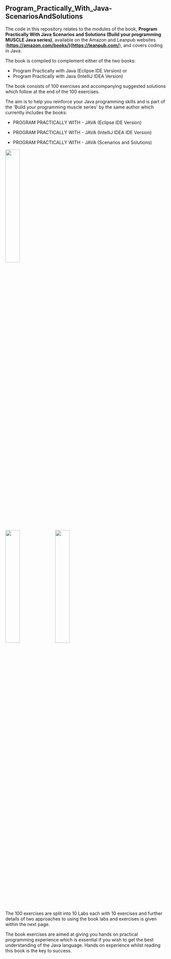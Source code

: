 ## Program_Practically_With_Java-ScenariosAndSolutions


The code in this repository relates to the modules of the book, 
**Program Practically With Java Scenarios and Solutions (Build your programming MUSCLE Java series)**, available on 
the Amazon and Leanpub websites (**https://amazon.com/books/)(https://leanpub.com/**), and covers coding in Java.

The book is compiled to complement either of the two books:
- Program Practically with Java (Eclipse IDE Version) or 
- Program Practically with Java (IntelliJ IDEA Version)

The book consists of 100 exercises and accompanying suggested solutions which follow at the end of the 100 exercises. 

The aim is to help you reinforce your Java programming skills and is part of the 'Build your programming muscle series' by the same author which currently includes the books:


- PROGRAM PRACTICALLY WITH - JAVA (Eclipse IDE Version)

- PROGRAM PRACTICALLY WITH - JAVA (IntelliJ IDEA IDE Version)

- PROGRAM PRACTICALLY WITH - JAVA (Scenarios and Solutions)

[<img src="https://user-images.githubusercontent.com/17484740/149511989-d42f87f9-0940-42a7-b102-c00609c75e73.jpg" width="30%"></img>](https://www.amazon.co.uk/Program-Practically-Scenarios-Solutions-programming/dp/B09Q1WM2HC/ref=sr_1_4?crid=7KYWW9727KMQ&keywords=Programming+practically&qid=1642159856&sprefix=programming+practically%2Caps%2C61&sr=8-4)

[<img src="https://user-images.githubusercontent.com/17484740/149511965-b83af4fb-3ac7-4933-a581-e39d08db1b18.jpg" width="30%"></img>](https://www.amazon.co.uk/Program-Practically-Eclipse-Version-programming/dp/B09PMFVB15/ref=sr_1_5?crid=4AYQHLO0M7UZ&keywords=Programming+practically&qid=1642162572&sprefix=programming+practically%2Caps%2C98&sr=8-5)
[<img src="https://user-images.githubusercontent.com/17484740/149511929-4ede2b01-dca2-45d4-844e-842043c3363d.jpg" width="30%"></img>](https://www.amazon.co.uk/Program-Practically-Eclipse-Version-programming/dp/B09PMFVB15/ref=sr_1_5?crid=2VE0DK1L9GLPD&keywords=Programming+practically&qid=1642162737&sprefix=programming+practically%2Caps%2C103&sr=8-5)


The 100 exercises are split into 10 Labs each with 10 exercises and further details of two approaches to using 
the book labs and exercises is given within the next page. 

The book exercises are aimed at giving you hands on practical programming experience which is essential if you 
wish to get the best understanding of the Java language. Hands on experience whilst reading this book is the key to success.




